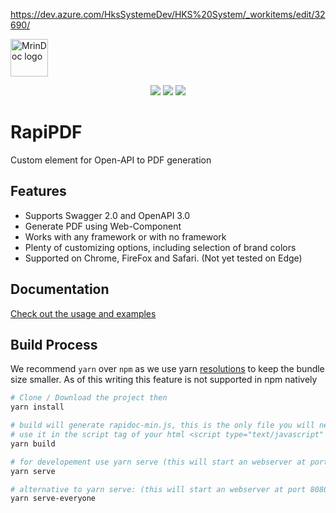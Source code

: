 https://dev.azure.com/HksSystemeDev/HKS%20System/_workitems/edit/32690/

<img alt="MrinDoc logo" src="https://github.com/mrin9/RapiPdf/blob/master/logo.png" width="60px" />


<p align="center">
    <img src="https://img.shields.io/badge/license-MIT-blue.svg?style=flat-square"/>
    <img src="https://img.shields.io/github/size/mrin9/rapipdf/dist/rapipdf-min.js.svg?colorB=blue&label=minified&style=flat-square">
    <img src="https://img.shields.io/github/size/mrin9/rapipdf/dist/rapipdf-min.js.gz.svg?colorB=blue&label=zip&style=flat-square">
</p>

# RapiPDF
Custom element for Open-API to PDF generation

## Features
- Supports Swagger 2.0 and OpenAPI 3.0
- Generate PDF using Web-Component
- Works with any framework or with no framework
- Plenty of customizing options, including selection of brand colors
- Supported on Chrome, FireFox and Safari. (Not yet tested on Edge)

## Documentation
[Check out the usage and examples](https://mrin9.github.io/RapiPdf/)

## Build Process
We recommend `yarn` over `npm` as we use yarn [resolutions](https://yarnpkg.com/lang/en/docs/selective-version-resolutions/) to keep the bundle size smaller. As of this writing this feature is not supported in npm natively
```bash
# Clone / Download the project then
yarn install

# build will generate rapidoc-min.js, this is the only file you will need.
# use it in the script tag of your html <script type="text/javascript" src="rapidoc-min.js"></script></body>
yarn build

# for developement use yarn serve (this will start an webserver at port 8080, then navigate to localhost:8080)
yarn serve

# alternative to yarn serve: (this will start an webserver at port 8080 listening to all adapters)
yarn serve-everyone
```
